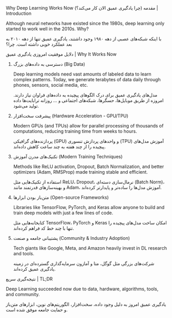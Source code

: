 Why Deep Learning Works Now
(چرا یادگیری عمیق الان کار می‌کند؟)
 مقدمه | Introduction

   Although neural networks have existed since the 1980s, deep learning only started to work well in the 2010s. Why?

   با اینکه شبکه‌های عصبی از دهه ۱۹۸۰ وجود داشتند، یادگیری عمیق تنها از دهه ۲۰۱۰ به بعد عملکرد خوبی داشته است. چرا؟

 دلایل موفقیت امروزی یادگیری عمیق | Why It Works Now
1.  دسترسی به داده‌های بزرگ (Big Data)

     Deep learning models need vast amounts of labeled data to learn complex patterns. Today, we generate terabytes of data daily through phones, sensors, social media, etc.

     مدل‌های یادگیری عمیق برای درک الگوهای پیچیده به داده‌های فراوان نیاز دارند. امروزه از طریق موبایل‌ها، حسگرها، شبکه‌های اجتماعی و ... روزانه ترابایت‌ها داده تولید می‌شود.

3.  پیشرفت سخت‌افزار (Hardware Acceleration - GPU/TPU)

     Modern GPUs (and TPUs) allow for parallel processing of thousands of computations, reducing training time from weeks to hours.

     پردازنده‌های گرافیکی (GPU) و واحدهای پردازش تنسوری (TPU) آموزش مدل‌های پیچیده را از چند هفته به چند ساعت کاهش داده‌اند.

4.  تکنیک‌های مدرن آموزش (Modern Training Techniques)

     Methods like ReLU activation, Dropout, Batch Normalization, and better optimizers (Adam, RMSProp) made training stable and efficient.

     استفاده از تکنیک‌هایی مثل ReLU، Dropout، نرمال‌سازی دسته‌ای (Batch Norm)، و بهینه‌سازهای قدرتمند مانند Adam، آموزش مدل‌ها را ساده‌تر و پایدارتر کرده‌اند.

5.  متن‌باز بودن ابزارها (Open-source Frameworks)

     Libraries like TensorFlow, PyTorch, and Keras allow anyone to build and train deep models with just a few lines of code.

     کتابخانه‌هایی مثل TensorFlow، PyTorch و Keras امکان ساخت مدل‌های پیچیده را تنها با چند خط کد فراهم کرده‌اند.

6.  پشتیبانی جامعه و صنعت (Community & Industry Adoption)

     Tech giants like Google, Meta, and Amazon heavily invest in DL research and tools.

     شرکت‌های بزرگی مثل گوگل، متا و آمازون سرمایه‌گذاری گسترده‌ای در زمینه یادگیری عمیق کرده‌اند.

 نتیجه‌گیری سریع | TL;DR

   Deep Learning succeeded now due to data, hardware, algorithms, tools, and community.

   یادگیری عمیق امروز به دلیل وجود داده، سخت‌افزار، الگوریتم‌های نوین، ابزارهای متن‌باز و حمایت جامعه موفق شده است.
